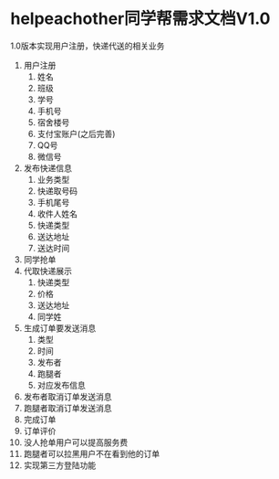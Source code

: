 # helpeachother同学帮需求文档V1.0

1.0版本实现用户注册，快递代送的相关业务

1. 用户注册
   1. 姓名
   2. 班级
   3. 学号
   4. 手机号
   5. 宿舍楼号
   6. 支付宝账户(之后完善)
   7. QQ号
   8. 微信号
2. 发布快递信息
   1. 业务类型
   2. 快递取号码
   3. 手机尾号
   4. 收件人姓名
   5. 快递类型
   6. 送达地址
   7. 送达时间
3. 同学抢单
4. 代取快递展示
   1. 快递类型
   2. 价格
   3. 送达地址
   4. 同学姓
5. 生成订单要发送消息
   1. 类型
   2. 时间
   3. 发布者
   4. 跑腿者
   5. 对应发布信息
6. 发布者取消订单发送消息
7. 跑腿者取消订单发送消息
8. 完成订单
9. 订单评价
10. 没人抢单用户可以提高服务费
11. 跑腿者可以拉黑用户不在看到他的订单
12. 实现第三方登陆功能

